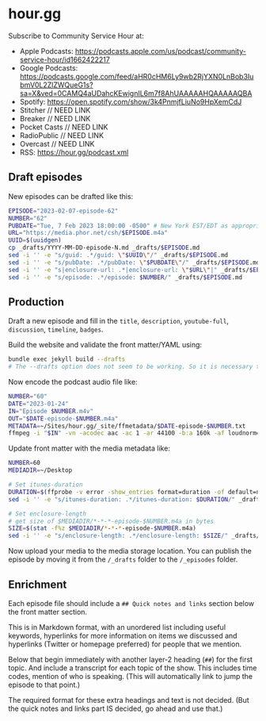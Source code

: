 # hour.gg

Subscribe to Community Service Hour at:

- Apple Podcasts: https://podcasts.apple.com/us/podcast/community-service-hour/id1662422217
- Google Podcasts: https://podcasts.google.com/feed/aHR0cHM6Ly9wb2RjYXN0LnBob3IubmV0L2ZlZWQueG1s?sa=X&ved=0CAMQ4aUDahcKEwignIL6m7f8AhUAAAAAHQAAAAAQBA
- Spotify: https://open.spotify.com/show/3k4PnmjfLiuNo9HpXemCdJ
- Stitcher // NEED LINK
- Breaker // NEED LINK
- Pocket Casts // NEED LINK
- RadioPublic // NEED LINK
- Overcast // NEED LINK
- RSS: https://hour.gg/podcast.xml

## Draft episodes

New episodes can be drafted like this:

```sh
EPISODE="2023-02-07-episode-62"
NUMBER="62"
PUBDATE="Tue, 7 Feb 2023 18:00:00 -0500" # New York EST/EDT as appropriate
URL="https://media.phor.net/csh/$EPISODE.m4a"
UUID=$(uuidgen)
cp _drafts/YYYY-MM-DD-episode-N.md _drafts/$EPISODE.md
sed -i '' -e "s/guid: .*/guid: \"$UUID\"/" _drafts/$EPISODE.md
sed -i '' -e "s/pubDate: .*/pubDate: \"$PUBDATE\"/" _drafts/$EPISODE.md
sed -i '' -e "s|enclosure-url: .*|enclosure-url: \"$URL\"|" _drafts/$EPISODE.md
sed -i '' -e "s/episode: .*/episode: $NUMBER/" _drafts/$EPISODE.md
```

## Production

Draft a new episode and fill in the `title`, `description`, `youtube-full`, `discussion`, `timeline`, `badges`.

Build the website and validate the front matter/YAML using:

```sh
bundle exec jekyll build --drafts
# The --drafts option does not seem to be working. So it is necessary to temporarily move the files in /_drafts to /_episodes before building.
```

Now encode the podcast audio file like:

```sh
NUMBER="60"
DATE="2023-01-24"
IN="Episode $NUMBER.m4v"
OUT="$DATE-episode-$NUMBER.m4a"
METADATA=~/Sites/hour.gg/_site/ffmetadata/$DATE-episode-$NUMBER.txt
ffmpeg -i "$IN" -vn -acodec aac -ac 1 -ar 44100 -b:a 160k -af loudnorm=I=-16:TP=-1:LRA=11:print_format=json -f matroska - | ffmpeg -i - -i "$METADATA" -map_metadata 1 -codec copy "$OUT"
```

Update front matter with the media metadata like:

```sh
NUMBER=60
MEDIADIR=~/Desktop

# Set itunes-duration
DURATION=$(ffprobe -v error -show_entries format=duration -of default=noprint_wrappers=1:nokey=1 $MEDIADIR/*-*-*-episode-$NUMBER.m4a | cut -d. -f1)
sed -i '' -e "s/itunes-duration: .*/itunes-duration: $DURATION/" _drafts/*-*-*-episode-$NUMBER.md

# Set enclosure-length
# get size of $MEDIADIR/*-*-*-episode-$NUMBER.m4a in bytes
SIZE=$(stat -f%z $MEDIADIR/*-*-*-episode-$NUMBER.m4a)
sed -i '' -e "s/enclosure-length: .*/enclosure-length: $SIZE/" _drafts/*-*-*-episode-$NUMBER.md
```

Now upload your media to the media storage location. You can publish the episode by moving it from the `/_drafts` folder to the `/_episodes` folder.

## Enrichment

Each episode file should include a `## Quick notes and links` section below the front matter section.

This is in Markdown format, with an unordered list including useful keywords, hyperlinks for more information on items we discussed and hyperlinks (Twitter or homepage preferred) for people that we mention.

Below that begin immediately with another layer-2 heading (`##`) for the first topic. And include a transcript for each topic of the show. This includes time codes, mention of who is speaking. (This will automatically link to jump the episode to that point.)

The required format for these extra headings and text is not decided. (But the quick notes and links part IS decided, go ahead and use that.) 
